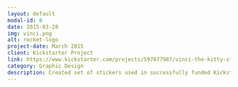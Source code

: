 ```yaml
---
layout: default
modal-id: 6
date: 2015-03-28
img: vinci.png
alt: rocket-logo
project-date: March 2015
client: Kickstarter Project
link: https://www.kickstarter.com/projects/597077987/vinci-the-kitty-stickers
category: Graphic Design
description: Created set of stickers used in successfully funded Kickstarter campaign. Made using Adobe Illustrator.
---
```


